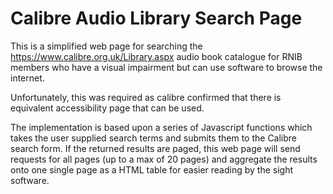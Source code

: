 # Calibre Audio Library Search Page 

This is a simplified web page for searching the https://www.calibre.org.uk/Library.aspx audio book catalogue for RNIB members who have a visual impairment but can use software to browse the internet.

Unfortunately, this was required as calibre confirmed that there is equivalent accessibility page that can be used.

The implementation is based upon a series of Javascript functions which takes the user supplied search terms and submits them to the Calibre search form. If the returned results are paged, this web page will send requests for all pages (up to a max of 20 pages) and aggregate the results onto one single page as a HTML table for easier reading by the sight software.

